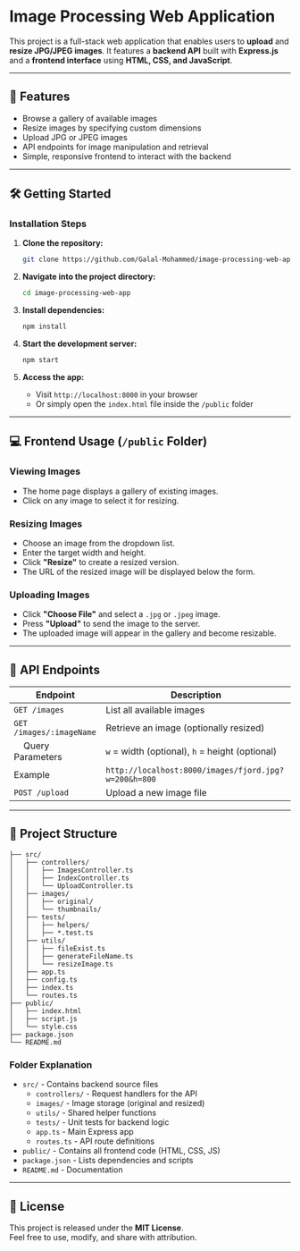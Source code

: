 # Image Processing Web Application

This project is a full-stack web application that enables users to **upload** and **resize JPG/JPEG images**. It features a **backend API** built with **Express.js** and a **frontend interface** using **HTML, CSS, and JavaScript**.

---

## 🚀 Features

- Browse a gallery of available images  
- Resize images by specifying custom dimensions  
- Upload JPG or JPEG images  
- API endpoints for image manipulation and retrieval  
- Simple, responsive frontend to interact with the backend

---

## 🛠️ Getting Started

### Installation Steps

1. **Clone the repository:**
   ```bash
   git clone https://github.com/Galal-Mohammed/image-processing-web-app.git
   ```

2. **Navigate into the project directory:**
   ```bash
   cd image-processing-web-app
   ```

3. **Install dependencies:**
   ```bash
   npm install
   ```

4. **Start the development server:**
   ```bash
   npm start
   ```

5. **Access the app:**

   - Visit `http://localhost:8000` in your browser
   - Or simply open the `index.html` file inside the `/public` folder

---

## 💻 Frontend Usage (`/public` Folder)

### Viewing Images
- The home page displays a gallery of existing images.
- Click on any image to select it for resizing.

### Resizing Images
- Choose an image from the dropdown list.
- Enter the target width and height.
- Click **"Resize"** to create a resized version.
- The URL of the resized image will be displayed below the form.

### Uploading Images
- Click **"Choose File"** and select a `.jpg` or `.jpeg` image.
- Press **"Upload"** to send the image to the server.
- The uploaded image will appear in the gallery and become resizable.

---

## 📡 API Endpoints

| Endpoint | Description |
|----------|-------------|
| `GET /images` | List all available images |
| `GET /images/:imageName` | Retrieve an image (optionally resized) |
| &nbsp;&nbsp;&nbsp;&nbsp;Query Parameters | `w` = width (optional), `h` = height (optional) |
| Example | `http://localhost:8000/images/fjord.jpg?w=200&h=800` |
| `POST /upload` | Upload a new image file |

---

## 📁 Project Structure

```
├── src/
│   ├── controllers/
│   │   ├── ImagesController.ts
│   │   ├── IndexController.ts
│   │   └── UploadController.ts
│   ├── images/
│   │   ├── original/
│   │   └── thumbnails/
│   ├── tests/
│   │   ├── helpers/
│   │   ├── *.test.ts
│   ├── utils/
│   │   ├── fileExist.ts
│   │   ├── generateFileName.ts
│   │   └── resizeImage.ts
│   ├── app.ts
│   ├── config.ts
│   ├── index.ts
│   └── routes.ts
├── public/
│   ├── index.html
│   ├── script.js
│   └── style.css
├── package.json
└── README.md
```

### Folder Explanation

- `src/` - Contains backend source files
  - `controllers/` - Request handlers for the API
  - `images/` - Image storage (original and resized)
  - `utils/` - Shared helper functions
  - `tests/` - Unit tests for backend logic
  - `app.ts` - Main Express app
  - `routes.ts` - API route definitions
- `public/` - Contains all frontend code (HTML, CSS, JS)
- `package.json` - Lists dependencies and scripts
- `README.md` - Documentation

---

## 📝 License

This project is released under the **MIT License**.  
Feel free to use, modify, and share with attribution.